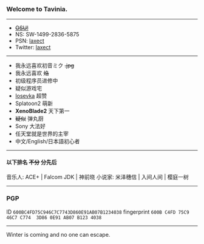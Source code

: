 ### Welcome to Tavinia.

---

+ [~~OSU!~~](https://osu.ppy.sh/users/6428299)
+ NS: SW-1499-2836-5875
+ PSN: [laxect](https://psnine.com/psnid/laxect)
+ Twitter: [laxect](https://twitter.com/laxect)

---

+ 我永远喜欢初音ミク ~~.jpg~~
+ 我永远喜欢 ~~焔~~
+ 初级程序员进修中
+ 疑似游戏宅
+ [Iosevka](https://github.com/be5invis/Iosevka) 超赞
+ Splatoon2 萌新
+ **XenoBlade2** 天下第一
+ ~~疑似~~ 弹丸厨
+ Sony 大法好
+ 任天堂就是世界的主宰
+ 中文/English/日本語初心者

---

#### 以下排名 ~~不分~~ 分先后

音乐人: ACE+ | Falcom JDK | 神前晓
小说家: 米泽穗信 | 入间人间 | 樱庭一树

---

### PGP

ID `600BC4FD75C946C7C7743D860E91AB07B1234038`
fingerprint `600B C4FD 75C9 46C7 C774  3D86 0E91 AB07 B123 4038`

---

Winter is coming and no one can escape.

